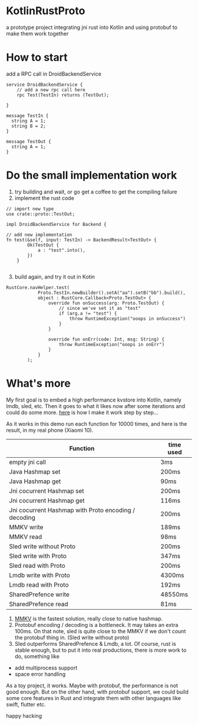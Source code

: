 # KotlinRustProto
a prototype project integrating jni rust into Kotlin and using protobuf to make them work together


# How to start
add a RPC call in DroidBackendService

```
service DroidBackendService {
    // add a new rpc call here
    rpc Test(TestIn) returns (TestOut);
    
}

message TestIn {
  string A = 1;
  string B = 2;
}

message TestOut {
  string A = 1;
}

```

# Do the small implementation work

1. try building and wait, or go get a coffee to get the compiling failure
2. implement the rust code

```
// import new type
use crate::proto::TestOut;

impl DroidBackendService for Backend {

// add new implementation
fn test(&self, input: TestIn) -> BackendResult<TestOut> {
        Ok(TestOut {
            a : "test".into(),
        })
    }
  
```
3. build again, and try it out in Kotin

```
RustCore.navHelper.test(
            Proto.TestIn.newBuilder().setA("aa").setB("bb").build(),
            object : RustCore.Callback<Proto.TestOut> {
                override fun onSuccess(arg: Proto.TestOut) {
                    // since we've set it as "test" 
                    if (arg.a != "test") {
                        throw RuntimeException("ooops in onSuccess")
                    }
                }

                override fun onErr(code: Int, msg: String) {
                    throw RuntimeException("ooops in onErr")
                }
            }
        );
```

# What's more
My first goal is to embed a high performance kvstore into Kotlin, namely lmdb, sled, etc.
Then it goes to what it likes now after some iterations and could do some more. [here](https://blog.gaxxx.me/kotin-with-rust/) is how I make it work step by step...

As it works in this demo
run each function for 10000 times, and here is the result, in my real phone (Xiaomi 10).


|  Function | time used |
|----|----|
| empty jni call | 3ms | 
| Java Hashmap set | 200ms | 
| Java Hashmap get | 90ms | 
| Jni cocurrent Hashmap set | 200ms | 
| Jni cocurrent Hashmap get | 116ms | 
| Jni cocurrent Hashmap with Proto encoding / decoding | 200ms | 
| MMKV write | 189ms|
| MMKV read | 98ms | 
| Sled write without Proto | 200ms | 
| Sled write with Proto | 347ms | 
| Sled read with Proto | 200ms |
| Lmdb write with Proto | 4300ms |
| Lmdb read with Proto | 192ms|
| SharedPrefence write | 48550ms | 
| SharedPrefence read | 81ms |

1. [MMKV](https://github.com/Tencent/MMKV) is the fastest solution, really close to native hashmap. 
2. Protobuf encoding / decoding is a bottleneck. It may takes an extra 100ms. On that note, sled is quite close to the MMKV if we don't count the protobuf thing in. (Sled write without proto)
3. Sled outperforms SharedPrefence & Lmdb, a lot. Of course, rust is stable enough, but to put it into real productions, there is more work to do, something like
  * add multiprocess support
  * space error handling


As a toy project, it works. Maybe with protobuf, the performance is not good enough.
But on the other hand, with protobuf support, we could build some core features in Rust and  integrate them with other languages like swift, flutter etc.

happy hacking
